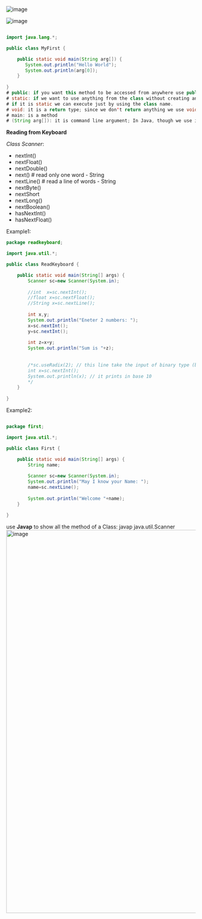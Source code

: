 ![image](https://user-images.githubusercontent.com/77439221/212803025-6e42c0fc-8898-49c7-a978-f80114d4648a.png)

![image](https://user-images.githubusercontent.com/77439221/212803553-da35bfc5-6491-4841-bf91-445791c95ec4.png)



````Java

import java.lang.*;

public class MyFirst {

    public static void main(String arg[]) {
       System.out.println("Hello World");
       System.out.println(arg[0]);
    }
    
}
# public: if you want this method to be accessed from anywhere use public
# static: if we want to use anything from the class without creating an object, we use static. It is just like the concept of "static" in Swift when we work with "Struct".
# if it is static we can execute just by using the class name.
# void: it is a return type; since we don't return anything we use void
# main: is a method
# (String arg[]): it is command line argument; In Java, though we use it or not, we must have it

````

**Reading from Keyboard**

_Class Scanner_:
- nextInt()
- nextFloat()
- nextDouble()
- next() # read only one word - String
- nextLine() # read a line of words - String
- nextByte()
- nextShort
- nextLong()
- nextBoolean()
- hasNextInt()
- hasNextFloat()

Example1:
````Java
package readkeyboard;

import java.util.*;

public class ReadKeyboard {

    public static void main(String[] args) {
        Scanner sc=new Scanner(System.in);
        
        //int  x=sc.nextInt();
        //float x=sc.nextFloat();
        //String x=sc.nextLine();
        
        int x,y;
        System.out.println("Eneter 2 numbers: ");
        x=sc.nextInt();
        y=sc.nextInt();
        
        int z=x+y;
        System.out.println("Sum is "+z);
        
        
        /*sc.useRadix(2); // this line take the input of binary type (base 2)
        int x=sc.nextInt();
        System.out.println(x); // it prints in base 10
        */
    }
    
}
````

Example2:
````Java

package first;

import java.util.*;

public class First {

    public static void main(String[] args) {
        String name;
        
        Scanner sc=new Scanner(System.in);
        System.out.println("May I know your Name: ");
        name=sc.nextLine();
        
        System.out.println("Welcome "+name);
    }
    
}

````
use **Javap** to show all the method of a Class: javap java.util.Scanner
<img width="1016" alt="image" src="https://user-images.githubusercontent.com/77439221/213258520-f2b6ef75-bace-47ad-8bfa-7cb4b58ff813.png">
